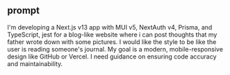 ## prompt

I'm developing a Next.js v13 app with MUI v5, NextAuth v4, Prisma, and TypeScript, jest for a blog-like website where i can post thoughts that my father wrote down with some pictures. I would like the style to be like the user is reading someone's journal.
My goal is a modern, mobile-responsive design like GitHub or Vercel.
I need guidance on ensuring code accuracy and maintainability.
